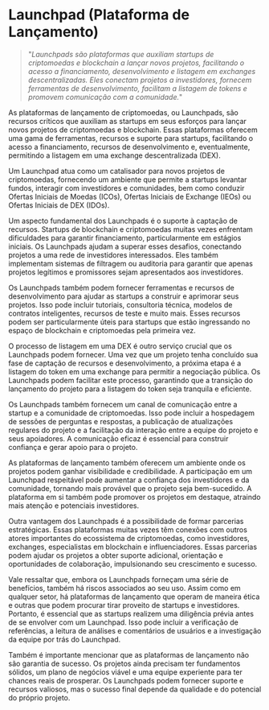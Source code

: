 # Launchpad (Plataforma de Lançamento)

>"*Launchpads são plataformas que auxiliam startups de criptomoedas e blockchain a lançar novos projetos, facilitando o acesso a financiamento, desenvolvimento e listagem em exchanges descentralizadas. Eles conectam projetos a investidores, fornecem ferramentas de desenvolvimento, facilitam a listagem de tokens e promovem comunicação com a comunidade.*"

As plataformas de lançamento de criptomoedas, ou Launchpads, são recursos críticos que auxiliam as startups em seus esforços para lançar novos projetos de criptomoedas e blockchain. Essas plataformas oferecem uma gama de ferramentas, recursos e suporte para startups, facilitando o acesso a financiamento, recursos de desenvolvimento e, eventualmente, permitindo a listagem em uma exchange descentralizada (DEX).

Um Launchpad atua como um catalisador para novos projetos de criptomoedas, fornecendo um ambiente que permite a startups levantar fundos, interagir com investidores e comunidades, bem como conduzir Ofertas Iniciais de Moedas (ICOs), Ofertas Iniciais de Exchange (IEOs) ou Ofertas Iniciais de DEX (IDOs).

Um aspecto fundamental dos Launchpads é o suporte à captação de recursos. Startups de blockchain e criptomoedas muitas vezes enfrentam dificuldades para garantir financiamento, particularmente em estágios iniciais. Os Launchpads ajudam a superar esses desafios, conectando projetos a uma rede de investidores interessados. Eles também implementam sistemas de filtragem ou auditoria para garantir que apenas projetos legítimos e promissores sejam apresentados aos investidores.

Os Launchpads também podem fornecer ferramentas e recursos de desenvolvimento para ajudar as startups a construir e aprimorar seus projetos. Isso pode incluir tutoriais, consultoria técnica, modelos de contratos inteligentes, recursos de teste e muito mais. Esses recursos podem ser particularmente úteis para startups que estão ingressando no espaço de blockchain e criptomoedas pela primeira vez.

O processo de listagem em uma DEX é outro serviço crucial que os Launchpads podem fornecer. Uma vez que um projeto tenha concluído sua fase de captação de recursos e desenvolvimento, a próxima etapa é a listagem do token em uma exchange para permitir a negociação pública. Os Launchpads podem facilitar este processo, garantindo que a transição do lançamento do projeto para a listagem do token seja tranquila e eficiente.

Os Launchpads também fornecem um canal de comunicação entre a startup e a comunidade de criptomoedas. Isso pode incluir a hospedagem de sessões de perguntas e respostas, a publicação de atualizações regulares do projeto e a facilitação da interação entre a equipe do projeto e seus apoiadores. A comunicação eficaz é essencial para construir confiança e gerar apoio para o projeto.

As plataformas de lançamento também oferecem um ambiente onde os projetos podem ganhar visibilidade e credibilidade. A participação em um Launchpad respeitável pode aumentar a confiança dos investidores e da comunidade, tornando mais provável que o projeto seja bem-sucedido. A plataforma em si também pode promover os projetos em destaque, atraindo mais atenção e potenciais investidores.

Outra vantagem dos Launchpads é a possibilidade de formar parcerias estratégicas. Essas plataformas muitas vezes têm conexões com outros atores importantes do ecossistema de criptomoedas, como investidores, exchanges, especialistas em blockchain e influenciadores. Essas parcerias podem ajudar os projetos a obter suporte adicional, orientação e oportunidades de colaboração, impulsionando seu crescimento e sucesso.

Vale ressaltar que, embora os Launchpads forneçam uma série de benefícios, também há riscos associados ao seu uso. Assim como em qualquer setor, há plataformas de lançamento que operam de maneira ética e outras que podem procurar tirar proveito de startups e investidores. Portanto, é essencial que as startups realizem uma diligência prévia antes de se envolver com um Launchpad. Isso pode incluir a verificação de referências, a leitura de análises e comentários de usuários e a investigação da equipe por trás do Launchpad.

Também é importante mencionar que as plataformas de lançamento não são garantia de sucesso. Os projetos ainda precisam ter fundamentos sólidos, um plano de negócios viável e uma equipe experiente para ter chances reais de prosperar. Os Launchpads podem fornecer suporte e recursos valiosos, mas o sucesso final depende da qualidade e do potencial do próprio projeto.
